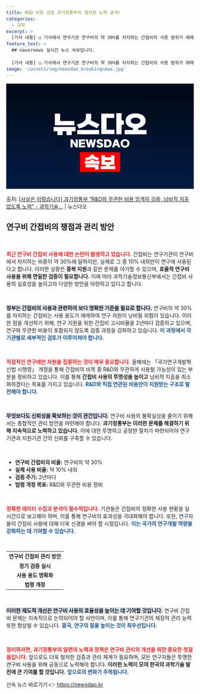 ```yaml
---
title: R&D 비용 검증 과기정통부의 철저한 노력 공개!
categories:
  - 과학
excerpt: >
  [기사 내용] ○ 기사에서 연구기관 연구비의 약 30%를 차지하는 간접비의 사용 범위가 애매하여 중복 지원이…
feature_text: >
  ## navernews 실시간 뉴스 속보입니다.

  [기사 내용] ○ 기사에서 연구기관 연구비의 약 30%를 차지하는 간접비의 사용 범위가 애매하여 중복 지원이…
image: '/assets/img/newsdao_breakingnews.jpg'
---
```


![뉴스다오 속보](/assets/img/newsdao_breakingnews.jpg)

<p>출처: <a href="https://newsdao.kr/1778" rel="dofollow">[사실은 이렇습니다] 과기정통부 “R&D와 무관한 비용 엄격히 검증, 낭비적 지출 없도록 노력” - 과학기술…</a> | 뉴스다오</p>

<h2 data-ke-size="size26">연구비 간접비의 쟁점과 관리 방안</h2>

<p data-ke-size="size16">&nbsp;</p>

<b><span style="color: #ee2323;">최근 연구비 간접비 사용에 대한 논란이 발생하고 있습니다.</span></b> 간접비는 연구기관이 연구비에서 차지하는 비중이 약 30%에 달하지만, 실제로 그 중 10% 내외만이 연구에 사용된다고 합니다. 이러한 상황은 <b>중복 지원</b>과 같은 문제를 야기할 수 있으며, <b>효율적 연구비 사용을 위해 면밀한 검증이 필요합니다.</b> 이에 따라 과학기술정보통신부에서는 간접비 사용의 실효성을 높이고자 다양한 방안을 마련하고 있다고 합니다. 

<p data-ke-size="size16">&nbsp;</p>

<b><span style="background-color: #21538527;">정부는 간접비의 사용과 관련하여 보다 명확한 기준을 필요로 합니다.</span></b> 연구비의 약 30%를 차지하는 간접비는 사용 용도가 애매하여 연구 자원이 낭비될 위험이 있습니다. 이러한 점을 개선하기 위해, 연구 지원을 위한 간접비 고시비율을 2년마다 검증하고 있으며, 연구와 무관한 비용이 포함되지 않도록 검증 과정을 강화하고 있습니다. <b><span style="color: #1a5490;">이 과정에서 각 기관별로 세부적인 검토가 이루어져야 합니다.</span></b>

<p data-ke-size="size16">&nbsp;</p>

<b><span style="color: #ee2323;">직접적인 연구에만 자원을 집중하는 것이 매우 중요합니다.</span></b> 올해에는 「국가연구개발혁신법 시행령」 개정을 통해 간접비의 비목 중 R&D와 무관하게 사용될 가능성이 있는 부분을 정비하고 있습니다. 이를 통해 <b>간접비 사용의 투명성을 높이고</b> 낭비적 지출을 최소화하겠다는 목표를 가지고 있습니다. <b><span style="color: #1a5490;">R&D와 직접 연관된 비용만이 지원받는 구조로 발전해야 합니다.</span></b>

<p data-ke-size="size16">&nbsp;</p>

<b><span style="background-color: #21538527;">무엇보다도 신뢰성을 확보하는 것이 관건입니다.</span></b> 연구비 사용의 불확실성을 줄이기 위해서는 종합적인 관리 방안을 마련해야 합니다. <b>과기정통부는 이러한 문제를 해결하기 위해 지속적으로 노력하고 있습니다.</b> 이에 대한 투명하고 공정한 절차가 마련되어야 연구기관과 지원기관 간의 신뢰를 구축할 수 있습니다. 

<p data-ke-size="size16">&nbsp;</p>

<ul>
    <li><b>연구비 간접비의 비율:</b> 연구비의 약 30%</li>
    <li><b>실제 사용 비율:</b> 약 10% 내외</li>
    <li><b>검증 주기:</b> 2년마다</li>
    <li><b>법령 개정 목표:</b> R&D와 무관한 비용 정비</li>
</ul>

<p data-ke-size="size16">&nbsp;</p>

<b><span style="color: #ee2323;">정확한 데이터 수집과 분석이 필수적입니다.</span></b> 기관들은 간접비의 정확한 사용 현황을 실시간으로 보고해야 하며, 이를 통해 연구비의 효과성을 극대화해야 합니다. 또한, 연구자들이 간접비 사용에 대해 더욱 신경을 써야 할 시점입니다. <b><span style="color: #1a5490;">이는 국가의 연구개발 역량을 강화하는 데 기여할 수 있습니다.</span></b>

<p data-ke-size="size16">&nbsp;</p>

<table style="width: 100%; border-collapse: collapse;">
    <tr>
        <td style="text-align: center; height: 21px;"><b>연구비 간접비 관리 방안</b></td>
    </tr>
    <tr>
        <td style="text-align: center; height: 17px;"><b>정기 검증 실시</b></td>
    </tr>
    <tr>
        <td style="text-align: center; height: 17px;"><b>사용 용도 명확화</b></td>
    </tr>
    <tr>
        <td style="text-align: center; height: 17px;"><b>법령 개정</b></td>
    </tr>
</table>

<p data-ke-size="size16">&nbsp;</p>

<b><span style="background-color: #21538527;">이러한 제도적 개선은 연구비 사용의 효율성을 높이는 데 기여할 것입니다.</span></b> 연구비 간접비 문제는 지속적으로 논의되어야 할 사안이며, 이를 통해 연구기관의 재정적 관리 능력 또한 향상될 수 있습니다. <b><span style="color: #1a5490;">결국, 연구의 질을 높이는 것이 최우선입니다.</span></b>

<p data-ke-size="size16">&nbsp;</p>

<b><span style="color: #ee2323;">정리하자면, 과기정통부의 일련의 노력과 정책은 연구비 관리의 개선을 위한 중요한 첫걸음입니다.</span></b> 앞으로도 더욱 철저한 검증과 관리 체계가 필요하며, 모든 연구자들은 투명한 연구비 사용을 위해 공동으로 노력해야 합니다. <b>이러한 노력이 모여 한국의 과학기술 발전에 큰 기여를 할 것입니다.</b> <b><span style="color: #1a5490;">앞으로의 변화가 주목됩니다.</span></b> 

신속 뉴스 바로가기 👉 <a href="https://newsdao.kr" rel="dofollow">https://newsdao.kr</a>


